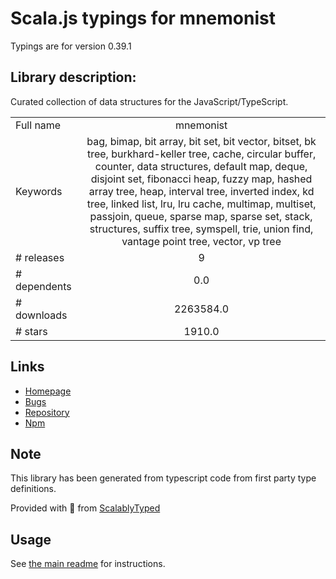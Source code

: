 
# Scala.js typings for mnemonist

Typings are for version 0.39.1

## Library description:
Curated collection of data structures for the JavaScript/TypeScript.

|                    |                 |
| ------------------ | :-------------: |
| Full name          | mnemonist |
| Keywords           | bag, bimap, bit array, bit set, bit vector, bitset, bk tree, burkhard-keller tree, cache, circular buffer, counter, data structures, default map, deque, disjoint set, fibonacci heap, fuzzy map, hashed array tree, heap, interval tree, inverted index, kd tree, linked list, lru, lru cache, multimap, multiset, passjoin, queue, sparse map, sparse set, stack, structures, suffix tree, symspell, trie, union find, vantage point tree, vector, vp tree |
| # releases         | 9 |
| # dependents       | 0.0 |
| # downloads        | 2263584.0 |
| # stars            | 1910.0 |

## Links
- [Homepage](https://github.com/yomguithereal/mnemonist#readme)
- [Bugs](https://github.com/yomguithereal/mnemonist/issues)
- [Repository](https://github.com/yomguithereal/mnemonist)
- [Npm](https://www.npmjs.com/package/mnemonist)
    


## Note
This library has been generated from typescript code from first party type definitions.

Provided with :purple_heart: from [ScalablyTyped](https://github.com/oyvindberg/ScalablyTyped)

## Usage
See [the main readme](../../readme.md) for instructions.


